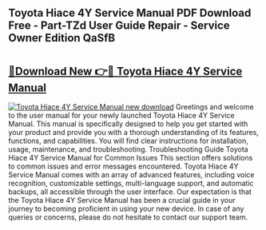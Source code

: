 ## Toyota Hiace 4Y Service Manual PDF Download Free - Part-TZd User Guide Repair - Service Owner Edition QaSfB

# <h2><a href="http://bc54273.oget.top/?id=Toyota+Hiace+4Y+Service+Manual">🔗Download New 👉🔴 Toyota Hiace 4Y Service Manual</a></h2>

[![Toyota Hiace 4Y Service Manual new download](https://i.imgur.com/5g1atiW.png)](http://bc54273.oget.top/?id=Toyota+Hiace+4Y+Service+Manual)
Greetings and welcome to the user manual for your newly launched Toyota Hiace 4Y Service Manual. This manual is specifically designed to help you get started with your product and provide you with a thorough understanding of its features, functions, and capabilities. You will find clear instructions for installation, usage, maintenance, and troubleshooting. Troubleshooting Guide Toyota Hiace 4Y Service Manual for Common Issues This section offers solutions to common issues and error messages encountered. Toyota Hiace 4Y Service Manual comes with an array of advanced features, including voice recognition, customizable settings, multi-language support, and automatic backups, all accessible through the user interface. Our expectation is that the Toyota Hiace 4Y Service Manual has been a crucial guide in your journey to becoming proficient in using your new device. In case of any queries or concerns, please do not hesitate to contact our support team.
